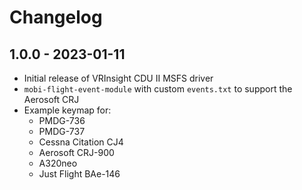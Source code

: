 # Changelog

## 1.0.0 - 2023-01-11
- Initial release of VRInsight CDU II MSFS driver
- `mobi-flight-event-module` with custom `events.txt` to support the Aerosoft CRJ
- Example keymap for:
  - PMDG-736
  - PMDG-737
  - Cessna Citation CJ4
  - Aerosoft CRJ-900
  - A320neo
  - Just Flight BAe-146
